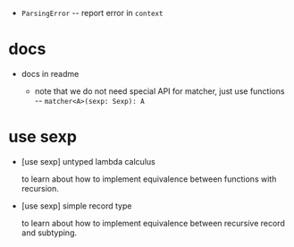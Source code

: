 - `ParsingError` -- report error in `context`

# docs

- docs in readme

  - note that we do not need special API for matcher,
    just use functions -- `matcher<A>(sexp: Sexp): A`

# use sexp

- [use sexp] untyped lambda calculus

  to learn about how to implement equivalence
  between functions with recursion.

- [use sexp] simple record type

  to learn about how to implement equivalence
  between recursive record and subtyping.
